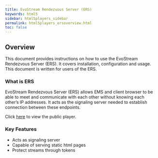 ```yaml
---
title: EvoStream Rendezvous Server (ERS)
keywords: html5
sidebar: html5players_sidebar
permalink: html5players_ersoverview.html
toc: false
---
```




## Overview

This document provides instructions on how to use the EvoStream Rendezvous Server (ERS). It covers installation, configuration and usage. This document is written for users of the ERS.



### What is ERS

EvoStream Rendezvous Server (ERS) allows EMS and client browser to be able to meet and communicate with each other without knowing each other’s IP addresses. It acts as the signaling server needed to establish connection between these endpoints.

Click [here](http://ers.evostream.com:5050/demov2/evoplayers.html) to view the public player. 





### Key Features

- Acts as signaling server
- Capable of serving static html pages
- Protect streams through tokens


